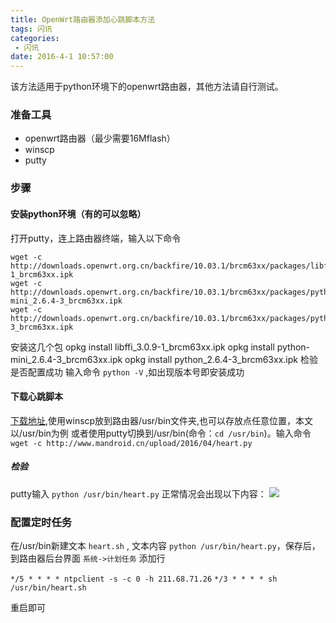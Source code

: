 ```yaml
---
title: OpenWrt路由器添加心跳脚本方法
tags: 闪讯
categories:
 - 闪讯
date: 2016-4-1 10:57:00
---
```


该方法适用于python环境下的openwrt路由器，其他方法请自行测试。
<!-- more -->

### 准备工具
- openwrt路由器（最少需要16Mflash）
- winscp
- putty

### 步骤
#### 安装python环境（有的可以忽略）
打开putty，连上路由器终端，输入以下命令

    wget -c http://downloads.openwrt.org.cn/backfire/10.03.1/brcm63xx/packages/libffi_3.0.9-1_brcm63xx.ipk
    wget -c http://downloads.openwrt.org.cn/backfire/10.03.1/brcm63xx/packages/python-mini_2.6.4-3_brcm63xx.ipk
    wget -c http://downloads.openwrt.org.cn/backfire/10.03.1/brcm63xx/packages/python_2.6.4-3_brcm63xx.ipk
安装这几个包
    opkg install libffi_3.0.9-1_brcm63xx.ipk
    opkg install python-mini_2.6.4-3_brcm63xx.ipk
    opkg install python_2.6.4-3_brcm63xx.ipk
检验是否配置成功
    输入命令 `python -V` ,如出现版本号即安装成功
#### 下载心跳脚本
[下载地址](/upload/2016/04/heart.py),使用winscp放到路由器/usr/bin文件夹,也可以存放点任意位置，本文以/usr/bin为例
或者使用putty切换到/usr/bin(命令：`cd /usr/bin`)。输入命令`wget -c http://www.mandroid.cn/upload/2016/04/heart.py`
##### 检验
putty输入 `python /usr/bin/heart.py`
正常情况会出现以下内容：
![](/upload/2016/04/20160401115146.png)
### 配置定时任务
在/usr/bin新建文本 `heart.sh` , 文本内容 `python /usr/bin/heart.py`，保存后，到路由器后台界面 `系统->计划任务`
添加行

`*/5 * * * * ntpclient -s -c 0 -h 211.68.71.26`
`*/3 * * * * sh /usr/bin/heart.sh`

重启即可
